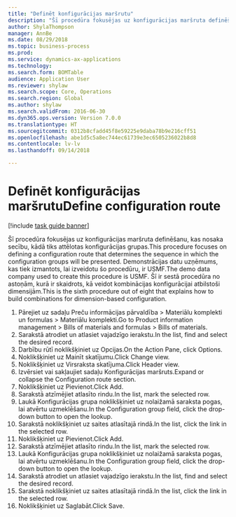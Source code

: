 ```yaml
--- 
title: "Definēt konfigurācijas maršrutu"
description: "Šī procedūra fokusējas uz konfigurācijas maršruta definēšanu, kas nosaka secību, kādā tiks attēlotas konfigurācijas grupas."
author: ShylaThompson
manager: AnnBe
ms.date: 08/29/2018
ms.topic: business-process
ms.prod: 
ms.service: dynamics-ax-applications
ms.technology: 
ms.search.form: BOMTable
audience: Application User
ms.reviewer: shylaw
ms.search.scope: Core, Operations
ms.search.region: Global
ms.author: shylaw
ms.search.validFrom: 2016-06-30
ms.dyn365.ops.version: Version 7.0.0
ms.translationtype: HT
ms.sourcegitcommit: 0312b8cfadd45f8e59225e9daba78b9e216cff51
ms.openlocfilehash: abe1d5c5a8ec744ec61739e3ec6505236022b8d8
ms.contentlocale: lv-lv
ms.lasthandoff: 09/14/2018

---
```

# <a name="define-configuration-route"></a><span data-ttu-id="e9681-103">Definēt konfigurācijas maršrutu</span><span class="sxs-lookup"><span data-stu-id="e9681-103">Define configuration route</span></span>

[!include [task guide banner](../../includes/task-guide-banner.md)]

<span data-ttu-id="e9681-104">Šī procedūra fokusējas uz konfigurācijas maršruta definēšanu, kas nosaka secību, kādā tiks attēlotas konfigurācijas grupas.</span><span class="sxs-lookup"><span data-stu-id="e9681-104">This procedure focuses on defining a configuration route that determines the sequence in which the configuration groups will be presented.</span></span> <span data-ttu-id="e9681-105">Demonstrācijas datu uzņēmums, kas tiek izmantots, lai izveidotu šo procedūru, ir USMF.</span><span class="sxs-lookup"><span data-stu-id="e9681-105">The demo data company used to create this procedure is USMF.</span></span> <span data-ttu-id="e9681-106">Šī ir sestā procedūra no astoņām, kurā ir skaidrots, kā veidot kombinācijas konfigurācijai atbilstoši dimensijām.</span><span class="sxs-lookup"><span data-stu-id="e9681-106">This is the sixth procedure out of eight that explains how to build combinations for dimension-based configuration.</span></span>

1. <span data-ttu-id="e9681-107">Pārejiet uz sadaļu Preču informācijas pārvaldība > Materiālu komplekti un formulas > Materiālu komplekti.</span><span class="sxs-lookup"><span data-stu-id="e9681-107">Go to Product information management > Bills of materials and formulas > Bills of materials.</span></span>
2. <span data-ttu-id="e9681-108">Sarakstā atrodiet un atlasiet vajadzīgo ierakstu.</span><span class="sxs-lookup"><span data-stu-id="e9681-108">In the list, find and select the desired record.</span></span>
3. <span data-ttu-id="e9681-109">Darbību rūtī noklikšķiniet uz Opcijas.</span><span class="sxs-lookup"><span data-stu-id="e9681-109">On the Action Pane, click Options.</span></span>
4. <span data-ttu-id="e9681-110">Noklikšķiniet uz Mainīt skatījumu.</span><span class="sxs-lookup"><span data-stu-id="e9681-110">Click Change view.</span></span>
5. <span data-ttu-id="e9681-111">Noklikšķiniet uz Virsraksta skatījuma.</span><span class="sxs-lookup"><span data-stu-id="e9681-111">Click Header view.</span></span>
6. <span data-ttu-id="e9681-112">Izvērsiet vai sakļaujiet sadaļu Konfigurācijas maršruts.</span><span class="sxs-lookup"><span data-stu-id="e9681-112">Expand or collapse the Configuration route section.</span></span>
7. <span data-ttu-id="e9681-113">Noklikšķiniet uz Pievienot.</span><span class="sxs-lookup"><span data-stu-id="e9681-113">Click Add.</span></span>
8. <span data-ttu-id="e9681-114">Sarakstā atzīmējiet atlasīto rindu.</span><span class="sxs-lookup"><span data-stu-id="e9681-114">In the list, mark the selected row.</span></span>
9. <span data-ttu-id="e9681-115">Laukā Konfigurācijas grupa noklikšķiniet uz nolaižamā saraksta pogas, lai atvērtu uzmeklēšanu.</span><span class="sxs-lookup"><span data-stu-id="e9681-115">In the Configuration group field, click the drop-down button to open the lookup.</span></span>
10. <span data-ttu-id="e9681-116">Sarakstā noklikšķiniet uz saites atlasītajā rindā.</span><span class="sxs-lookup"><span data-stu-id="e9681-116">In the list, click the link in the selected row.</span></span>
11. <span data-ttu-id="e9681-117">Noklikšķiniet uz Pievienot.</span><span class="sxs-lookup"><span data-stu-id="e9681-117">Click Add.</span></span>
12. <span data-ttu-id="e9681-118">Sarakstā atzīmējiet atlasīto rindu.</span><span class="sxs-lookup"><span data-stu-id="e9681-118">In the list, mark the selected row.</span></span>
13. <span data-ttu-id="e9681-119">Laukā Konfigurācijas grupa noklikšķiniet uz nolaižamā saraksta pogas, lai atvērtu uzmeklēšanu.</span><span class="sxs-lookup"><span data-stu-id="e9681-119">In the Configuration group field, click the drop-down button to open the lookup.</span></span>
14. <span data-ttu-id="e9681-120">Sarakstā atrodiet un atlasiet vajadzīgo ierakstu.</span><span class="sxs-lookup"><span data-stu-id="e9681-120">In the list, find and select the desired record.</span></span>
15. <span data-ttu-id="e9681-121">Sarakstā noklikšķiniet uz saites atlasītajā rindā.</span><span class="sxs-lookup"><span data-stu-id="e9681-121">In the list, click the link in the selected row.</span></span>
16. <span data-ttu-id="e9681-122">Noklikšķiniet uz Saglabāt.</span><span class="sxs-lookup"><span data-stu-id="e9681-122">Click Save.</span></span>


